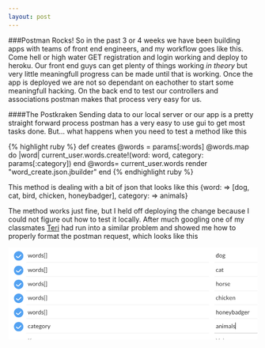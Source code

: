 ```yaml
---
layout: post
---
```


###Postman Rocks!
So in the past 3 or 4 weeks we have been building apps with teams of front end engineers, and my workflow goes like this. Come hell or high water GET registration and login working and deploy to heroku. Our front end guys can get plenty of things working <i>in theory</i> but very little meaningfull progress can be made until that is working. Once the app is deployed we are not so dependant on eachother to start some meaningfull hacking. On the back end to test our controllers and associations postman makes that process very easy for us. 

####The Postkraken
Sending data to our local server or our app is a pretty straight forward process postman has a very easy to use gui to get most tasks done. But... what happens when you need to test a method like this

{% highlight ruby %}
def creates
	@words = params[:words]
	@words.map do |word|
		current_user.words.create!(word: word,
					                      category: params[:category])
   end
  @words= current_user.words
	render "word_create.json.jbuilder"
end
{% endhighlight ruby %}

This method is dealing with a bit of json that looks like this
{word: => [dog, cat, bird, chicken, honeybadger], category: => animals}

The method works just fine, but I held off deploying the change because I could not figure out how to test it locally. After much googling one of my classmates <a href="http://www.getlosthere.com">Teri</a> had run into a similar problem and showed me how to properly format the postman request, which looks like this

<img src="/images/postman-scap.png"/>





